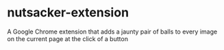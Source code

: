 nutsacker-extension
===================

A Google Chrome extension that adds a jaunty pair of balls to every image on the current page at the click of a button
